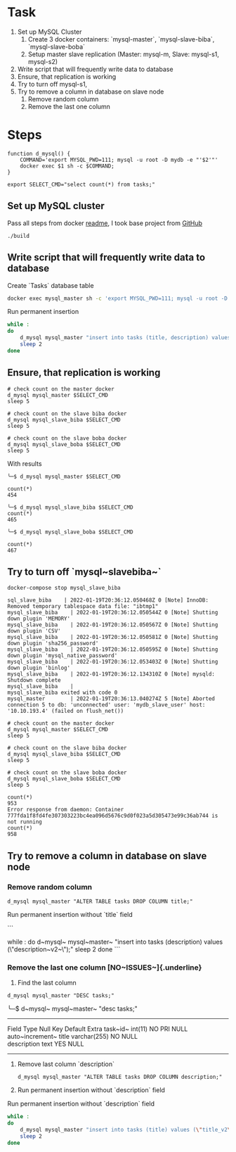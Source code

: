 # Task

1.  Set up MySQL Cluster
    1.  Create 3 docker containers: \`mysql-master\`,
        \`mysql-slave-biba\`, \`mysql-slave-boba\`
    2.  Setup master slave replication (Master: mysql-m, Slave:
        mysql-s1, mysql-s2)
2.  Write script that will frequently write data to database
3.  Ensure, that replication is working
4.  Try to turn off mysql-s1,
5.  Try to remove a column in database on slave node
    1.  Remove random column
    2.  Remove the last one column

# Steps

``` {.shell session="db"}
function d_mysql() {
    COMMAND='export MYSQL_PWD=111; mysql -u root -D mydb -e "'$2'"'
    docker exec $1 sh -c $COMMAND;
}

export SELECT_CMD="select count(*) from tasks;"

```

## Set up MySQL cluster

Pass all steps from docker [readme](master-slave.md), I took base
project from
[GitHub](https://github.com/vbabak/docker-mysql-master-slave)

``` shell
./build
```

## Write script that will frequently write data to database

Create \`Tasks\` database table

``` {.bash session="db"}
docker exec mysql_master sh -c 'export MYSQL_PWD=111; mysql -u root -D mydb -e "CREATE TABLE IF NOT EXISTS tasks (task_id INT AUTO_INCREMENT PRIMARY KEY, title VARCHAR(255) NOT NULL, description TEXT)  ENGINE=INNODB;" '

```

Run permanent insertion

``` {.bash session="db"}
while :
do
    d_mysql mysql_master "insert into tasks (title, description) values ('title', 'description');"
    sleep 2
done

```

## Ensure, that replication is working

``` {.shell session="db"}
# check count on the master docker
d_mysql mysql_master $SELECT_CMD
sleep 5

# check count on the slave biba docker
d_mysql mysql_slave_biba $SELECT_CMD
sleep 5

# check count on the slave boba docker
d_mysql mysql_slave_boba $SELECT_CMD
sleep 5

```

With results

``` shell
╰─$ d_mysql mysql_master $SELECT_CMD

count(*)
454

╰─$ d_mysql mysql_slave_biba $SELECT_CMD
count(*)
465

╰─$ d_mysql mysql_slave_boba $SELECT_CMD

count(*)
467

```

## Try to turn off \`mysql~slavebiba~\`

``` shell
docker-compose stop mysql_slave_biba

```

``` shell
sql_slave_biba    | 2022-01-19T20:36:12.050468Z 0 [Note] InnoDB: Removed temporary tablespace data file: "ibtmp1"
mysql_slave_biba    | 2022-01-19T20:36:12.050544Z 0 [Note] Shutting down plugin 'MEMORY'
mysql_slave_biba    | 2022-01-19T20:36:12.050567Z 0 [Note] Shutting down plugin 'CSV'
mysql_slave_biba    | 2022-01-19T20:36:12.050581Z 0 [Note] Shutting down plugin 'sha256_password'
mysql_slave_biba    | 2022-01-19T20:36:12.050595Z 0 [Note] Shutting down plugin 'mysql_native_password'
mysql_slave_biba    | 2022-01-19T20:36:12.053403Z 0 [Note] Shutting down plugin 'binlog'
mysql_slave_biba    | 2022-01-19T20:36:12.134310Z 0 [Note] mysqld: Shutdown complete
mysql_slave_biba    |
mysql_slave_biba exited with code 0
mysql_master        | 2022-01-19T20:36:13.040274Z 5 [Note] Aborted connection 5 to db: 'unconnected' user: 'mydb_slave_user' host: '10.10.193.4' (failed on flush_net())
```

``` {.shell session="db"}
# check count on the master docker
d_mysql mysql_master $SELECT_CMD
sleep 5

# check count on the slave biba docker
d_mysql mysql_slave_biba $SELECT_CMD
sleep 5

# check count on the slave boba docker
d_mysql mysql_slave_boba $SELECT_CMD
sleep 5

```

``` shell
count(*)
953
Error response from daemon: Container 777fda1f8fd4fe307303223bc4ea096d5676c9d0f023a5d305473e99c36ab744 is not running
count(*)
958

```

## Try to remove a column in database on slave node

### Remove random column

``` shell
d_mysql mysql_master "ALTER TABLE tasks DROP COLUMN title;"

```

Run permanent insertion without \`title\` field

\`\`\`

while : do d~mysql~ mysql~master~ \"insert into tasks (description)
values (\\\"description~v2~\\\");\" sleep 2 done \`\`\`

### Remove the last one column [NO~ISSUES~]{.underline}

1.  Find the last column

``` {.shell session="db"}
d_mysql mysql_master "DESC tasks;"
```

╰─\$ d~mysql~ mysql~master~ \"desc tasks;\"

  ------------- -------------- ------ ----- --------- -----------------
  Field         Type           Null   Key   Default   Extra
  task~id~      int(11)        NO     PRI   NULL      auto~increment~
  title         varchar(255)   NO           NULL      
  description   text           YES          NULL      
  ------------- -------------- ------ ----- --------- -----------------

1.  Remove last column \`description\`

    ``` shell
    d_mysql mysql_master "ALTER TABLE tasks DROP COLUMN description;"
    ```

2.  Run permanent insertion without \`description\` field

Run permanent insertion without \`description\` field

``` {.bash session="db"}
while :
do
    d_mysql mysql_master "insert into tasks (title) values (\"title_v2\");"
    sleep 2
done

```
